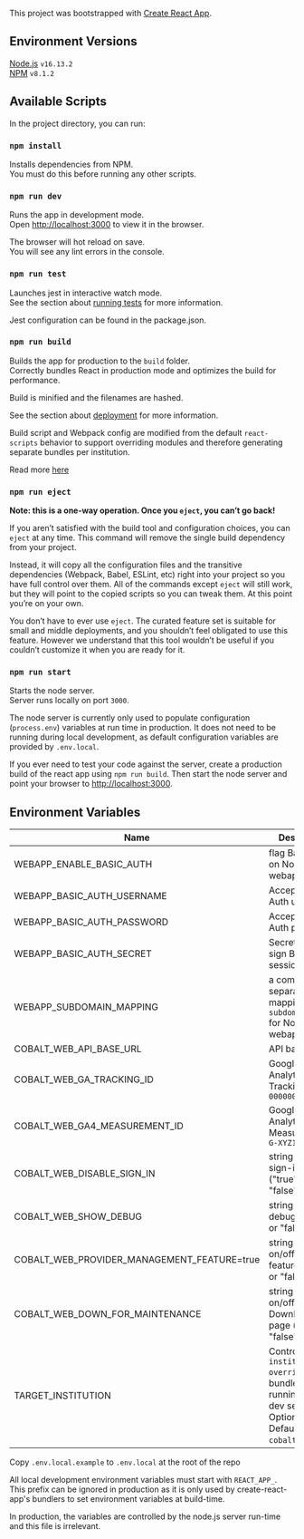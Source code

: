 This project was bootstrapped with [Create React App](https://github.com/facebook/create-react-app).

## Environment Versions

[Node.js](https://nodejs.org/en/) `v16.13.2`<br/>
[NPM](https://www.npmjs.com/) `v8.1.2`

## Available Scripts

In the project directory, you can run:

### `npm install`

Installs dependencies from NPM.<br />
You must do this before running any other scripts.

### `npm run dev`

Runs the app in development mode.<br />
Open [http://localhost:3000](http://localhost:3000) to view it in the browser.

The browser will hot reload on save.<br />
You will see any lint errors in the console.

### `npm run test`

Launches jest in interactive watch mode.<br />
See the section about [running tests](https://facebook.github.io/create-react-app/docs/running-tests) for more information.

Jest configuration can be found in the package.json.

### `npm run build`

Builds the app for production to the `build` folder.<br />
Correctly bundles React in production mode and optimizes the build for performance.

Build is minified and the filenames are hashed.

See the section about [deployment](https://facebook.github.io/create-react-app/docs/deployment) for more information.

Build script and Webpack config are modified from the default `react-scripts` behavior to support overriding modules and therefore generating separate bundles per institution.

Read more [here](src/institution-overrides/README.md)

### `npm run eject`

**Note: this is a one-way operation. Once you `eject`, you can’t go back!**

If you aren’t satisfied with the build tool and configuration choices, you can `eject` at any time. This command will remove the single build dependency from your project.

Instead, it will copy all the configuration files and the transitive dependencies (Webpack, Babel, ESLint, etc) right into your project so you have full control over them. All of the commands except `eject` will still work, but they will point to the copied scripts so you can tweak them. At this point you’re on your own.

You don’t have to ever use `eject`. The curated feature set is suitable for small and middle deployments, and you shouldn’t feel obligated to use this feature. However we understand that this tool wouldn’t be useful if you couldn’t customize it when you are ready for it.

### `npm run start`

Starts the node server.<br />
Server runs locally on port `3000`.

The node server is currently only used to populate configuration (`process.env`) variables at run time in production. It does not need to be running during local development, as default configuration variables are provided by `.env.local`.

If you ever need to test your code against the server, create a production build of the react app using `npm run build`. Then start the node server and point your browser to [http://localhost:3000](http://localhost:3000).

## Environment Variables

| Name                                        | Description                                                                                                              |
| ------------------------------------------- | ------------------------------------------------------------------------------------------------------------------------ |
| WEBAPP_ENABLE_BASIC_AUTH                    | flag Basic Auth on NodeJS webapp server                                                                                  |
| WEBAPP_BASIC_AUTH_USERNAME                  | Accepted Basic Auth username                                                                                             |
| WEBAPP_BASIC_AUTH_PASSWORD                  | Accepted Basic Auth password                                                                                             |
| WEBAPP_BASIC_AUTH_SECRET                    | Secret string to sign Basic Auth session cookies                                                                         |
| WEBAPP_SUBDOMAIN_MAPPING                    | a comma-separated list mapping `subdomain:build` for NodeJS webapp.                                                      |
| COBALT_WEB_API_BASE_URL                     | API base url                                                                                                             |
| COBALT_WEB_GA_TRACKING_ID                   | Google Analytics Tracking ID `UA-000000-01`                                                                              |
| COBALT_WEB_GA4_MEASUREMENT_ID               | Google Analytics 4 Measurement ID `G-XYZ123ABC`                                                                          |
| COBALT_WEB_DISABLE_SIGN_IN                  | string to disable sign-in UI ("true" or "false")                                                                         |
| COBALT_WEB_SHOW_DEBUG                       | string to show debug UI ("true" or "false")                                                                              |
| COBALT_WEB_PROVIDER_MANAGEMENT_FEATURE=true | string to turn on/off provider features ("true" or "false")                                                              |
| COBALT_WEB_DOWN_FOR_MAINTENANCE             | string to turn on/off DownForService page ("true" or "false")                                                            |
| TARGET_INSTITUTION                          | Control which `institution-overrides` to bundle when running local dev server. Optional. Defaults to `cobalt` if not set |

Copy `.env.local.example` to `.env.local` at the root of the repo

All local development environment variables must start with `REACT_APP_`. This prefix can be ignored in production as it is only used by create-react-app's bundlers to set environment variables at build-time.

In production, the variables are controlled by the node.js server run-time and this file is irrelevant.
